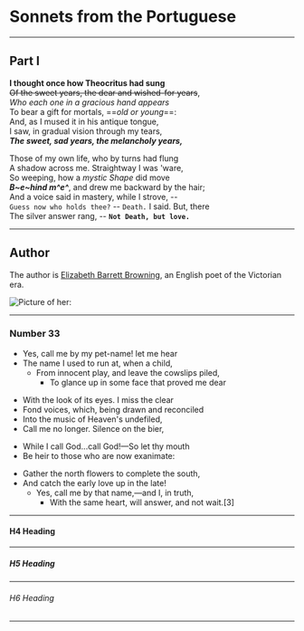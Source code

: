 # Sonnets from the Portuguese  

---

## Part I  

**I thought once how Theocritus had sung**   
~~Of the sweet years, the dear and wished-for years~~,  
*Who each one in a gracious hand appears*  
To bear a gift for mortals, ==*old or young*==:  
And, as I mused it in his antique tongue,  
I saw, in gradual vision through my tears,  
***The sweet, sad years, the melancholy years,***  

Those of my own life, who by turns had flung  
A shadow across me. Straightway I was 'ware,  
So weeping, how a *mystic Shape* did move  
***B~e~hind m^e^***, and drew me backward by the hair;  
And a voice said in mastery, while I strove, --  
`Guess now who holds thee?` -- `Death.` I said. But, there  
The silver answer rang, -- **`Not Death, but love.`**  

---

## Author

The author is [Elizabeth Barrett Browning](https://en.wikipedia.org/wiki/Elizabeth_Barrett_Browning "A brief Introduction to Browning"), an English poet of the Victorian era.


![Picture of her: ](https://upload.wikimedia.org/wikipedia/commons/6/68/Elizabeth_Barrett_Browning.jpg "Elizabeth Barrett Browning")

***

### Number 33

- Yes, call me by my pet-name! let me hear  
- The name I used to run at, when a child,  
  - From innocent play, and leave the cowslips piled,  
    - To glance up in some face that proved me dear    
  

+ With the look of its eyes. I miss the clear
+ Fond voices, which, being drawn and reconciled
+ Into the music of Heaven's undefiled,
+ Call me no longer. Silence on the bier,
  

* While I call God...call God!—So let thy mouth
* Be heir to those who are now exanimate:  
  
+ Gather the north flowers to complete the south,
+ And catch the early love up in the late!
  * Yes, call me by that name,—and I, in truth,
    - With the same heart, will answer, and not wait.[3]

_________________

#### H4 Heading 

---

##### H5 Heading 

***

###### H6 Heading

_________________
